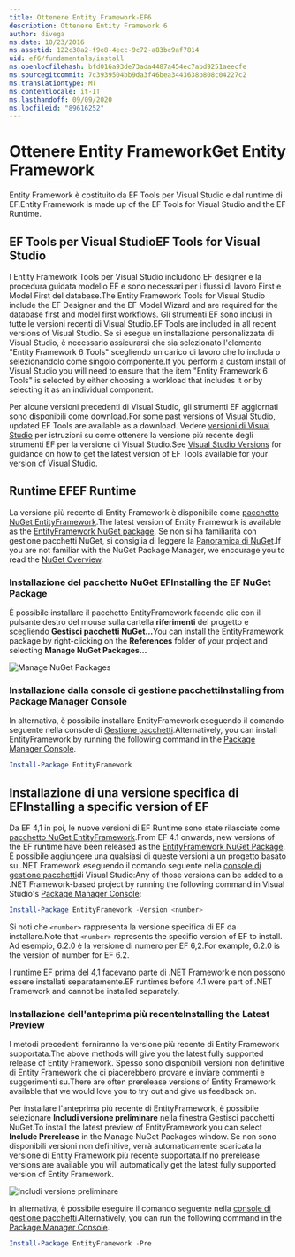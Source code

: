```yaml
---
title: Ottenere Entity Framework-EF6
description: Ottenere Entity Framework 6
author: divega
ms.date: 10/23/2016
ms.assetid: 122c38a2-f9e8-4ecc-9c72-a83bc9af7814
uid: ef6/fundamentals/install
ms.openlocfilehash: bfd016a93de73ada4487a454ec7abd9251aeecfe
ms.sourcegitcommit: 7c3939504bb9da3f46bea3443638b808c04227c2
ms.translationtype: MT
ms.contentlocale: it-IT
ms.lasthandoff: 09/09/2020
ms.locfileid: "89616252"
---
```

# <a name="get-entity-framework"></a><span data-ttu-id="4a04d-103">Ottenere Entity Framework</span><span class="sxs-lookup"><span data-stu-id="4a04d-103">Get Entity Framework</span></span>
<span data-ttu-id="4a04d-104">Entity Framework è costituito da EF Tools per Visual Studio e dal runtime di EF.</span><span class="sxs-lookup"><span data-stu-id="4a04d-104">Entity Framework is made up of the EF Tools for Visual Studio and the EF Runtime.</span></span>

## <a name="ef-tools-for-visual-studio"></a><span data-ttu-id="4a04d-105">EF Tools per Visual Studio</span><span class="sxs-lookup"><span data-stu-id="4a04d-105">EF Tools for Visual Studio</span></span>

<span data-ttu-id="4a04d-106">I Entity Framework Tools per Visual Studio includono EF designer e la procedura guidata modello EF e sono necessari per i flussi di lavoro First e Model First del database.</span><span class="sxs-lookup"><span data-stu-id="4a04d-106">The Entity Framework Tools for Visual Studio include the EF Designer and the EF Model Wizard and are required for the database first and model first workflows.</span></span> <span data-ttu-id="4a04d-107">Gli strumenti EF sono inclusi in tutte le versioni recenti di Visual Studio.</span><span class="sxs-lookup"><span data-stu-id="4a04d-107">EF Tools are included in all recent versions of Visual Studio.</span></span> <span data-ttu-id="4a04d-108">Se si esegue un'installazione personalizzata di Visual Studio, è necessario assicurarsi che sia selezionato l'elemento "Entity Framework 6 Tools" scegliendo un carico di lavoro che lo includa o selezionandolo come singolo componente.</span><span class="sxs-lookup"><span data-stu-id="4a04d-108">If you perform a custom install of Visual Studio you will need to ensure that the item "Entity Framework 6 Tools" is selected by either choosing a workload that includes it or by selecting it as an individual component.</span></span>

<span data-ttu-id="4a04d-109">Per alcune versioni precedenti di Visual Studio, gli strumenti EF aggiornati sono disponibili come download.</span><span class="sxs-lookup"><span data-stu-id="4a04d-109">For some past versions of Visual Studio, updated EF Tools are available as a download.</span></span> <span data-ttu-id="4a04d-110">Vedere [versioni di Visual Studio](xref:ef6/what-is-new/visual-studio) per istruzioni su come ottenere la versione più recente degli strumenti EF per la versione di Visual Studio.</span><span class="sxs-lookup"><span data-stu-id="4a04d-110">See [Visual Studio Versions](xref:ef6/what-is-new/visual-studio) for guidance on how to get the latest version of EF Tools available for your version of Visual Studio.</span></span>

## <a name="ef-runtime"></a><span data-ttu-id="4a04d-111">Runtime EF</span><span class="sxs-lookup"><span data-stu-id="4a04d-111">EF Runtime</span></span>

<span data-ttu-id="4a04d-112">La versione più recente di Entity Framework è disponibile come [pacchetto NuGet EntityFramework](https://nuget.org/packages/EntityFramework/).</span><span class="sxs-lookup"><span data-stu-id="4a04d-112">The latest version of Entity Framework is available as the [EntityFramework NuGet package](https://nuget.org/packages/EntityFramework/).</span></span> <span data-ttu-id="4a04d-113">Se non si ha familiarità con gestione pacchetti NuGet, si consiglia di leggere la [Panoramica di NuGet](/nuget/consume-packages/overview-and-workflow).</span><span class="sxs-lookup"><span data-stu-id="4a04d-113">If you are not familiar with the NuGet Package Manager, we encourage you to read the [NuGet Overview](/nuget/consume-packages/overview-and-workflow).</span></span>

### <a name="installing-the-ef-nuget-package"></a><span data-ttu-id="4a04d-114">Installazione del pacchetto NuGet EF</span><span class="sxs-lookup"><span data-stu-id="4a04d-114">Installing the EF NuGet Package</span></span>

<span data-ttu-id="4a04d-115">È possibile installare il pacchetto EntityFramework facendo clic con il pulsante destro del mouse sulla cartella **riferimenti** del progetto e scegliendo **Gestisci pacchetti NuGet...**</span><span class="sxs-lookup"><span data-stu-id="4a04d-115">You can install the EntityFramework package by right-clicking on the **References** folder of your project and selecting **Manage NuGet Packages…**</span></span>

![Manage NuGet Packages](~/ef6/media/managenugetpackages.png)

### <a name="installing-from-package-manager-console"></a><span data-ttu-id="4a04d-117">Installazione dalla console di gestione pacchetti</span><span class="sxs-lookup"><span data-stu-id="4a04d-117">Installing from Package Manager Console</span></span>

<span data-ttu-id="4a04d-118">In alternativa, è possibile installare EntityFramework eseguendo il comando seguente nella console di [Gestione pacchetti](https://docs.nuget.org/docs/start-here/using-the-package-manager-console).</span><span class="sxs-lookup"><span data-stu-id="4a04d-118">Alternatively, you can install EntityFramework by running the following command in the [Package Manager Console](https://docs.nuget.org/docs/start-here/using-the-package-manager-console).</span></span>

``` powershell
Install-Package EntityFramework
```

## <a name="installing-a-specific-version-of-ef"></a><span data-ttu-id="4a04d-119">Installazione di una versione specifica di EF</span><span class="sxs-lookup"><span data-stu-id="4a04d-119">Installing a specific version of EF</span></span>

<span data-ttu-id="4a04d-120">Da EF 4,1 in poi, le nuove versioni di EF Runtime sono state rilasciate come [pacchetto NuGet EntityFramework](https://www.nuget.org/packages/EntityFramework/).</span><span class="sxs-lookup"><span data-stu-id="4a04d-120">From EF 4.1 onwards, new versions of the EF runtime have been released as the [EntityFramework NuGet Package](https://www.nuget.org/packages/EntityFramework/).</span></span> <span data-ttu-id="4a04d-121">È possibile aggiungere una qualsiasi di queste versioni a un progetto basato su .NET Framework eseguendo il comando seguente nella [console di gestione pacchetti](https://docs.nuget.org/docs/start-here/using-the-package-manager-console)di Visual Studio:</span><span class="sxs-lookup"><span data-stu-id="4a04d-121">Any of those versions can be added to a .NET Framework-based project by running the following command in Visual Studio's [Package Manager Console](https://docs.nuget.org/docs/start-here/using-the-package-manager-console):</span></span>

``` powershell
Install-Package EntityFramework -Version <number>
```

<span data-ttu-id="4a04d-122">Si noti che `<number>` rappresenta la versione specifica di EF da installare.</span><span class="sxs-lookup"><span data-stu-id="4a04d-122">Note that `<number>` represents the specific version of EF to install.</span></span> <span data-ttu-id="4a04d-123">Ad esempio, 6.2.0 è la versione di numero per EF 6,2.</span><span class="sxs-lookup"><span data-stu-id="4a04d-123">For example, 6.2.0 is the version of number for EF 6.2.</span></span>   

<span data-ttu-id="4a04d-124">I runtime EF prima del 4,1 facevano parte di .NET Framework e non possono essere installati separatamente.</span><span class="sxs-lookup"><span data-stu-id="4a04d-124">EF runtimes before 4.1 were part of .NET Framework and cannot be installed separately.</span></span>

### <a name="installing-the-latest-preview"></a><span data-ttu-id="4a04d-125">Installazione dell'anteprima più recente</span><span class="sxs-lookup"><span data-stu-id="4a04d-125">Installing the Latest Preview</span></span>

<span data-ttu-id="4a04d-126">I metodi precedenti forniranno la versione più recente di Entity Framework supportata.</span><span class="sxs-lookup"><span data-stu-id="4a04d-126">The above methods will give you the latest fully supported release of Entity Framework.</span></span> <span data-ttu-id="4a04d-127">Spesso sono disponibili versioni non definitive di Entity Framework che ci piacerebbero provare e inviare commenti e suggerimenti su.</span><span class="sxs-lookup"><span data-stu-id="4a04d-127">There are often prerelease versions of Entity Framework available that we would love you to try out and give us feedback on.</span></span>

<span data-ttu-id="4a04d-128">Per installare l'anteprima più recente di EntityFramework, è possibile selezionare **Includi versione preliminare** nella finestra Gestisci pacchetti NuGet.</span><span class="sxs-lookup"><span data-stu-id="4a04d-128">To install the latest preview of EntityFramework you can select **Include Prerelease** in the Manage NuGet Packages window.</span></span> <span data-ttu-id="4a04d-129">Se non sono disponibili versioni non definitive, verrà automaticamente scaricata la versione di Entity Framework più recente supportata.</span><span class="sxs-lookup"><span data-stu-id="4a04d-129">If no prerelease versions are available you will automatically get the latest fully supported version of Entity Framework.</span></span>

![Includi versione preliminare](~/ef6/media/includeprerelease.png)

<span data-ttu-id="4a04d-131">In alternativa, è possibile eseguire il comando seguente nella [console di gestione pacchetti](https://docs.nuget.org/docs/start-here/using-the-package-manager-console).</span><span class="sxs-lookup"><span data-stu-id="4a04d-131">Alternatively, you can run the following command in the [Package Manager Console](https://docs.nuget.org/docs/start-here/using-the-package-manager-console).</span></span>

``` powershell
Install-Package EntityFramework -Pre
```
